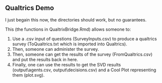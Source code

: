 <h2>Qualtrics Demo</h2>

I just begain this now, the directories should work, but no guarantees.

This (the functions in QualtrixBridge.Rmd) allows someone to:
1. Use a .csv input of questions (SurveyInputs.csv) to produce a qualtrics survey (ToQualtrics.txt which is imported into Qualtrics).
2. Then, someone can administer the survey.
3. Then, someone can get the results of the survey (FromQualtrics.csv) and put the results back in here.
4. Finally, one can use the results to get the SVD results (output\agents.csv, output\decisions.csv) and a Cool Plot representing them (plot.svg).